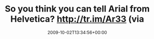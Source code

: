 ---
retweeted: false
source: <a href="http://twitter.com" rel="nofollow">Twitter Web Client</a>
entities:
  hashtags: []
  symbols: []
  user_mentions:
  - name: depone
    screen_name: depone
    indices:
    - '72'
    - '79'
    id_str: '5008851'
    id: '5008851'
  urls: []
display_text_range:
- '0'
- '80'
favorite_count: '0'
id_str: '4552514695'
truncated: false
retweet_count: '0'
id: '4552514695'
created_at: Fri Oct 02 13:34:56 +0000 2009
favorited: false
full_text: So you think you can tell Arial from Helvetica?  http://tr.im/Ar33 (via
  [@depone](https://twitter.com/depone))
lang: en
tags:
- pesos/twitter
date: '2009-10-02T13:34:56+00:00'
src: https://twitter.com/bascht/status/4552514695
original_url: https://twitter.com/bascht/status/4552514695
type: twitter_tweet
text: So you think you can tell Arial from Helvetica?  http://tr.im/Ar33 (via [@depone](https://twitter.com/depone))
title: So you think you can tell Arial from Helvetica?  http://tr.im/Ar33 (via

---